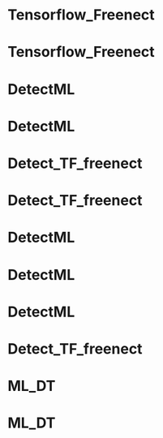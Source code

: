 # Tensorflow_Freenect
# Tensorflow_Freenect
# DetectML
# DetectML
# Detect_TF_freenect
# Detect_TF_freenect
# DetectML
# DetectML
# DetectML
# Detect_TF_freenect
# ML_DT
# ML_DT
